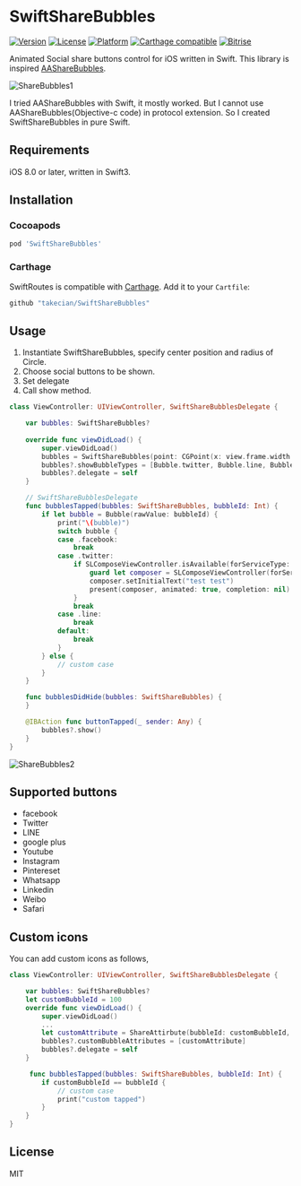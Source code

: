 
# SwiftShareBubbles

[![Version](https://img.shields.io/cocoapods/v/SwiftRoutes.svg?style=flat)](http://cocoapods.org/pods/SwiftShareBubbles)
[![License](https://img.shields.io/cocoapods/l/SwiftRoutes.svg?style=flat)](http://cocoapods.org/pods/SwiftShareBubbles)
[![Platform](https://img.shields.io/cocoapods/p/SwiftRoutes.svg?style=flat)](http://cocoapods.org/pods/SwiftShareBubbles)
[![Carthage compatible](https://img.shields.io/badge/Carthage-compatible-4BC51D.svg?style=flat)](https://github.com/Carthage/Carthage)
[![Bitrise](https://www.bitrise.io/app/aaadb7c63762126a/status.svg?token=F4r6DcltQqync0tJ1H_A1Q&branch=master)](https://www.bitrise.io)

Animated Social share buttons control for iOS written in Swift.
This library is inspired [AAShareBubbles](https://github.com/mixdesign/AAShareBubbles). 

![ShareBubbles1](./Resource/ShareBubbles1.gif)

I tried AAShareBubbles with Swift, it mostly worked. But I cannot use AAShareBubbles(Objective-c code) in protocol extension. So I created SwiftShareBubbles in pure Swift.

## Requirements

iOS 8.0 or later, written in Swift3.

## Installation

### Cocoapods

```ruby
pod 'SwiftShareBubbles'
```

### Carthage

SwiftRoutes is compatible with [Carthage](https://github.com/Carthage/Carthage). Add it to your `Cartfile`:

```ruby
github "takecian/SwiftShareBubbles"
```

## Usage

1. Instantiate SwiftShareBubbles, specify center position and radius of Circle.
1. Choose social buttons to be shown.
1. Set delegate
1. Call show method.

```swift
class ViewController: UIViewController, SwiftShareBubblesDelegate {

    var bubbles: SwiftShareBubbles?
    
    override func viewDidLoad() {
        super.viewDidLoad()
        bubbles = SwiftShareBubbles(point: CGPoint(x: view.frame.width / 2, y: view.frame.height / 2), radius: 100, in: view)
        bubbles?.showBubbleTypes = [Bubble.twitter, Bubble.line, Bubble.safari]
        bubbles?.delegate = self
    }

    // SwiftShareBubblesDelegate
    func bubblesTapped(bubbles: SwiftShareBubbles, bubbleId: Int) {
        if let bubble = Bubble(rawValue: bubbleId) {
            print("\(bubble)")
            switch bubble {
            case .facebook:
                break
            case .twitter:
                if SLComposeViewController.isAvailable(forServiceType: SLServiceTypeTwitter) {
                    guard let composer = SLComposeViewController(forServiceType: SLServiceTypeTwitter) else { return }
                    composer.setInitialText("test test")
                    present(composer, animated: true, completion: nil)
                }
                break
            case .line:
                break
            default:
                break
            }
        } else {
            // custom case
        }
    }

    func bubblesDidHide(bubbles: SwiftShareBubbles) {
    }

    @IBAction func buttonTapped(_ sender: Any) {
        bubbles?.show()
    }
}

```

![ShareBubbles2](./Resource/ShareBubbles2.gif)

## Supported buttons

* facebook
* Twitter
* LINE
* google plus
* Youtube
* Instagram
* Pintereset
* Whatsapp
* Linkedin
* Weibo
* Safari 

## Custom icons

You can add custom icons as follows,

```swift
class ViewController: UIViewController, SwiftShareBubblesDelegate {

    var bubbles: SwiftShareBubbles?
    let customBubbleId = 100
    override func viewDidLoad() {
        super.viewDidLoad()
        ...
	    let customAttribute = ShareAttirbute(bubbleId: customBubbleId, icon: UIImage(named: "Custom")!, backgroundColor: UIColor.white)
	    bubbles?.customBubbleAttributes = [customAttribute]
        bubbles?.delegate = self
    }

     func bubblesTapped(bubbles: SwiftShareBubbles, bubbleId: Int) {
        if customBubbleId == bubbleId {
            // custom case
            print("custom tapped")
        }
    }
}
```


## License

MIT
